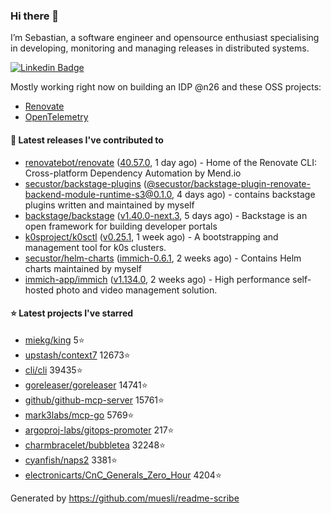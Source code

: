 ### Hi there 👋

I’m Sebastian, a software engineer and opensource enthusiast specialising in developing, monitoring and managing releases in distributed systems.    

[![Linkedin Badge](https://img.shields.io/badge/-LinkedIn-blue?style=flat&logo=Linkedin&logoColor=white&link=https://www.linkedin.com/in/sebastian-poxhofer/)](https://www.linkedin.com/in/sebastian-poxhofer/)

Mostly working right now on building an IDP @n26 and these OSS projects:
- [Renovate](https://github.com/renovatebot/renovate)
- [OpenTelemetry](https://github.com/open-telemetry)



#### 🚀 Latest releases I've contributed to

- [renovatebot/renovate](https://github.com/renovatebot/renovate) ([40.57.0](https://github.com/renovatebot/renovate/releases/tag/40.57.0), 1 day ago) - Home of the Renovate CLI: Cross-platform Dependency Automation by Mend.io
- [secustor/backstage-plugins](https://github.com/secustor/backstage-plugins) ([@secustor/backstage-plugin-renovate-backend-module-runtime-s3@0.1.0](https://github.com/secustor/backstage-plugins/releases/tag/%40secustor/backstage-plugin-renovate-backend-module-runtime-s3%400.1.0), 4 days ago) - contains backstage plugins written and maintained by myself
- [backstage/backstage](https://github.com/backstage/backstage) ([v1.40.0-next.3](https://github.com/backstage/backstage/releases/tag/v1.40.0-next.3), 5 days ago) - Backstage is an open framework for building developer portals
- [k0sproject/k0sctl](https://github.com/k0sproject/k0sctl) ([v0.25.1](https://github.com/k0sproject/k0sctl/releases/tag/v0.25.1), 1 week ago) - A bootstrapping and management tool for k0s clusters.
- [secustor/helm-charts](https://github.com/secustor/helm-charts) ([immich-0.6.1](https://github.com/secustor/helm-charts/releases/tag/immich-0.6.1), 2 weeks ago) - Contains Helm charts maintained by myself
- [immich-app/immich](https://github.com/immich-app/immich) ([v1.134.0](https://github.com/immich-app/immich/releases/tag/v1.134.0), 2 weeks ago) - High performance self-hosted photo and video management solution.

#### ⭐ Latest projects I've starred

- [miekg/king](https://github.com/miekg/king) 5⭐
- [upstash/context7](https://github.com/upstash/context7) 12673⭐
- [cli/cli](https://github.com/cli/cli) 39435⭐
- [goreleaser/goreleaser](https://github.com/goreleaser/goreleaser) 14741⭐
- [github/github-mcp-server](https://github.com/github/github-mcp-server) 15761⭐
- [mark3labs/mcp-go](https://github.com/mark3labs/mcp-go) 5769⭐
- [argoproj-labs/gitops-promoter](https://github.com/argoproj-labs/gitops-promoter) 217⭐
- [charmbracelet/bubbletea](https://github.com/charmbracelet/bubbletea) 32248⭐
- [cyanfish/naps2](https://github.com/cyanfish/naps2) 3381⭐
- [electronicarts/CnC_Generals_Zero_Hour](https://github.com/electronicarts/CnC_Generals_Zero_Hour) 4204⭐



Generated by https://github.com/muesli/readme-scribe
